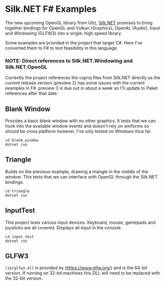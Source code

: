 # Silk.NET F# Examples

The new upcoming OpenGL library from Ultz, [Silk.NET](https://github.com/Ultz/Silk.NET)
promises to bring together bindings for OpenGL and Vulkan (Graphics), OpenAL (Audio), Input and 
Windowing (GLFW3) into a single, high speed library.

Some examples are provided in the project that target C#. Here I've converted them to F#
to test feasibility in this language.

### NOTE: Direct references to Silk.NET.Windowing and Silk.NET.OpenGL

Currently the project references the csproj files from Silk.NET directly as
the current release version (preview 2) has some issues with the current examples
in F#. preview 3 is due out in about a week so I'll update to Paket references
after that date.

## Blank Window

Provides a basic blank window with no other graphics. It tests that we can hook into
the available window events and doesn't rely on winforms so should be cross platform
however, I've only tested on Windows thus far.

```
cd blank_window
dotnet run
```

## Triangle

Builds on the previous example, drawing a triangle in the middle of the window.
This tests that we can interface with OpenGL through the Silk.NET bindings.

```
cd triangle
dotnet run
```

## InputTest

This project tests various input devices. Keyboard, mouse, gamepads and joysticks
are all covered. Displays all input in the console.

```
cd input_test
dotnet run
```

## GLFW3

`lib/glfw3.dll` is provided by (https://www.glfw.org/) and is the 64-bit version.
If running on 32-bit machines this DLL will need to be replaced with the 32-bit version.

